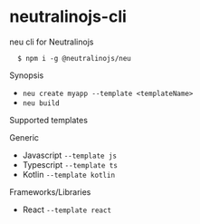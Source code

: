 # neutralinojs-cli

neu cli for Neutralinojs

```
  $ npm i -g @neutralinojs/neu
```

Synopsis

- `neu create myapp --template <templateName>`
- `neu build`

Supported templates

Generic

- Javascript `--template js`
- Typescript `--template ts`
- Kotlin `--template kotlin`

Frameworks/Libraries

- React `--template react`
